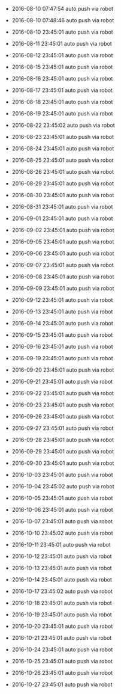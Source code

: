 -  2016-08-10 07:47:54 auto push via robot

-  2016-08-10 07:48:46 auto push via robot

-  2016-08-10 23:45:01 auto push via robot

-  2016-08-11 23:45:01 auto push via robot

-  2016-08-12 23:45:01 auto push via robot

-  2016-08-15 23:45:01 auto push via robot

-  2016-08-16 23:45:01 auto push via robot

-  2016-08-17 23:45:01 auto push via robot

-  2016-08-18 23:45:01 auto push via robot

-  2016-08-19 23:45:01 auto push via robot

-  2016-08-22 23:45:02 auto push via robot

-  2016-08-23 23:45:01 auto push via robot

-  2016-08-24 23:45:01 auto push via robot

-  2016-08-25 23:45:01 auto push via robot

-  2016-08-26 23:45:01 auto push via robot

-  2016-08-29 23:45:01 auto push via robot

-  2016-08-30 23:45:01 auto push via robot

-  2016-08-31 23:45:01 auto push via robot

-  2016-09-01 23:45:01 auto push via robot

-  2016-09-02 23:45:01 auto push via robot

-  2016-09-05 23:45:01 auto push via robot

-  2016-09-06 23:45:01 auto push via robot

-  2016-09-07 23:45:01 auto push via robot

-  2016-09-08 23:45:01 auto push via robot

-  2016-09-09 23:45:01 auto push via robot

-  2016-09-12 23:45:01 auto push via robot

-  2016-09-13 23:45:01 auto push via robot

-  2016-09-14 23:45:01 auto push via robot

-  2016-09-15 23:45:01 auto push via robot

-  2016-09-16 23:45:01 auto push via robot

-  2016-09-19 23:45:01 auto push via robot

-  2016-09-20 23:45:01 auto push via robot

-  2016-09-21 23:45:01 auto push via robot

-  2016-09-22 23:45:01 auto push via robot

-  2016-09-23 23:45:01 auto push via robot

-  2016-09-26 23:45:01 auto push via robot

-  2016-09-27 23:45:01 auto push via robot

-  2016-09-28 23:45:01 auto push via robot

-  2016-09-29 23:45:01 auto push via robot

-  2016-09-30 23:45:01 auto push via robot

-  2016-10-03 23:45:01 auto push via robot

-  2016-10-04 23:45:02 auto push via robot

-  2016-10-05 23:45:01 auto push via robot

-  2016-10-06 23:45:01 auto push via robot

-  2016-10-07 23:45:01 auto push via robot

-  2016-10-10 23:45:02 auto push via robot

-  2016-10-11 23:45:01 auto push via robot

-  2016-10-12 23:45:01 auto push via robot

-  2016-10-13 23:45:01 auto push via robot

-  2016-10-14 23:45:01 auto push via robot

-  2016-10-17 23:45:02 auto push via robot

-  2016-10-18 23:45:01 auto push via robot

-  2016-10-19 23:45:01 auto push via robot

-  2016-10-20 23:45:01 auto push via robot

-  2016-10-21 23:45:01 auto push via robot

-  2016-10-24 23:45:01 auto push via robot

-  2016-10-25 23:45:01 auto push via robot

-  2016-10-26 23:45:01 auto push via robot

-  2016-10-27 23:45:01 auto push via robot

